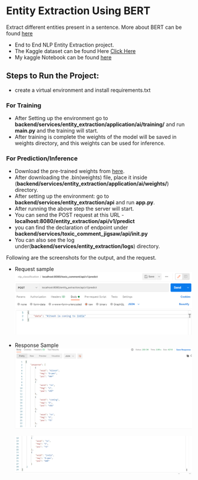 # Entity Extraction Using BERT
Extract different entities present in a sentence.
More about BERT can be found [here](https://huggingface.co/bert-base-uncased)

- End to End NLP Entity Extraction project.
- The Kaggle dataset can be found Here [Click Here](https://www.kaggle.com/abhinavwalia95/entity-annotated-corpus)
- My kaggle Notebook can be found [here](https://www.kaggle.com/raryan/entity-extraction-bert)
 
## Steps to Run the Project:
- create a virtual environment and install requirements.txt
  
### For Training
- After Setting up the environment go to **backend/services/entity_extraction/application/ai/training/** and run **main.py** and the training will start.
- After training is complete the weights of the model will be saved in weights directory, and this weights can be used for inference.
  
### For Prediction/Inference
- Download the pre-trained weights from [here](https://drive.google.com/file/d/1ytF8UWUJ_DYmRy57Iy5NjgUXYfTMEW-D/view?usp=sharing).
- After downloading the .bin(weights) file, place it inside (**backend/services/entity_extraction/application/ai/weights/**) directory.
- After setting up the environment: go to **backend/services/entity_extraction/api** and run **app.py**.
- After running the above step the server will start.  
- You can send the POST request at this URL - **localhost:8080/entity_extraction/api/v1/predict** 
- you can find the declaration of endpoint under **backend/services/toxic_comment_jigsaw/api/__init__.py**
- You can also see the log under(**backend/services/entity_extraction/logs**) directory.

Following are the screenshots for the output, and the request.

- Request sample 
![Sample request](https://github.com/R-aryan/Entity-Extraction-Bert/blob/develop/msc/sample_request.png)
  <br>
  <br>
- Response Sample
![Sample response_1](https://github.com/R-aryan/Entity-Extraction-Bert/blob/develop/msc/sample_response_1.png)
  <br>
  <br>
![Sample response_2](https://github.com/R-aryan/Entity-Extraction-Bert/blob/develop/msc/sample_response_2.png)